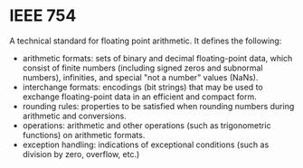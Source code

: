 # IEEE 754 

A technical standard for floating point arithmetic. It defines the following:

* arithmetic formats: sets of binary and decimal floating-point data, which consist of finite numbers (including signed zeros and subnormal numbers), infinities, and special "not a number" values (NaNs).
* interchange formats: encodings (bit strings) that may be used to exchange floating-point data in an efficient and compact form.
* rounding rules: properties to be satisfied when rounding numbers during arithmetic and conversions.
* operations: arithmetic and other operations (such as trigonometric functions) on arithmetic formats.
* exception handling: indications of exceptional conditions (such as division by zero, overflow, etc.)
